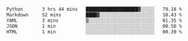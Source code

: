 <!--START_SECTION:waka-->

```txt
Python       3 hrs 44 mins   ███████████████████▓░░░░░   79.18 %
Markdown     52 mins         ████▓░░░░░░░░░░░░░░░░░░░░   18.43 %
YAML         3 mins          ▒░░░░░░░░░░░░░░░░░░░░░░░░   01.35 %
JSON         1 min           ░░░░░░░░░░░░░░░░░░░░░░░░░   00.50 %
HTML         1 min           ░░░░░░░░░░░░░░░░░░░░░░░░░   00.39 %
```

<!--END_SECTION:waka-->
